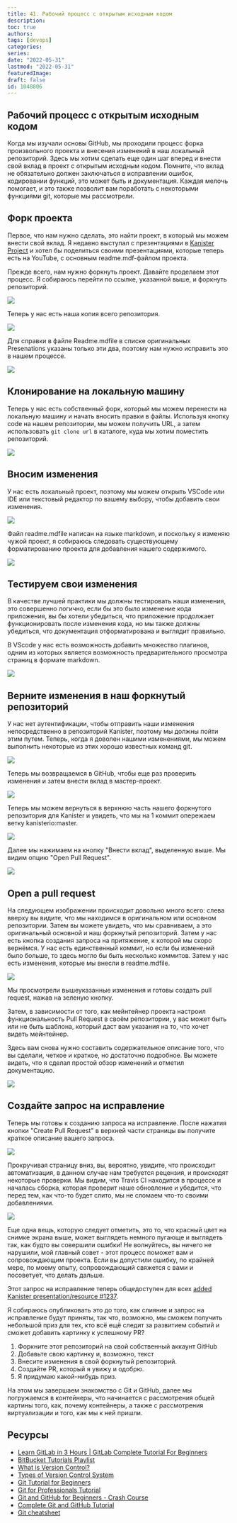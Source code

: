 ```yaml
---
title: 41. Рабочий процесс с открытым исходным кодом
description: 
toc: true
authors:
tags: [devops]
categories:
series: 
date: "2022-05-31"
lastmod: "2022-05-31"
featuredImage:
draft: false
id: 1048806
---
```

## Рабочий процесс с открытым исходным кодом 
    
Когда мы изучали основы GitHub, мы проходили процесс форка произвольного проекта и внесения изменений в наш локальный репозиторий. Здесь мы хотим сделать еще один шаг вперед и внести свой вклад в проект с открытым исходным кодом. Помните, что вклад не обязательно должен заключаться в исправлении ошибок, кодировании функций, это может быть и документация. Каждая мелочь помогает, и это также позволит вам поработать с некоторыми функциями git, которые мы рассмотрели. 
## Форк проекта 

Первое, что нам нужно сделать, это найти проект, в который мы можем внести свой вклад. Я недавно выступал с презентациями в [Kanister Project](https://github.com/kanisterio/kanister) и хотел бы поделиться своими презентациями, которые теперь есть на YouTube, с основным readme.mdf-файлом проекта. 

Прежде всего, нам нужно форкнуть проект. Давайте проделаем этот процесс. Я собираюсь перейти по ссылке, указанной выше, и форкнуть репозиторий. 

![](../images/Day41_Git1.png?v1)

Теперь у нас есть наша копия всего репозитория. 

![](../images/Day41_Git2.png?v1)

Для справки в файле Readme.mdfile в списке оригинальных Presenations указаны только эти два, поэтому нам нужно исправить это в нашем процессе. 

![](../images/Day41_Git3.png?v1)

## Клонирование на локальную машину 

Теперь у нас есть собственный форк, который мы можем перенести на локальную машину и начать вносить правки в файлы. Используя кнопку code на нашем репозитории, мы можем получить URL, а затем использовать `git clone url` в каталоге, куда мы хотим поместить репозиторий. 

![](../images/Day41_Git4.png?v1)

## Вносим изменения 

У нас есть локальный проект, поэтому мы можем открыть VSCode или IDE или текстовый редактор по вашему выбору, чтобы добавить свои изменения. 

![](../images/Day41_Git5.png?v1)

Файл readme.mdfile написан на языке markdown, и поскольку я изменяю чужой проект, я собираюсь следовать существующему форматированию проекта для добавления нашего содержимого. 

![](../images/Day41_Git6.png?v1)

## Тестируем свои изменения

В качестве лучшей практики мы должны тестировать наши изменения, это совершенно логично, если бы это было изменение кода приложения, вы бы хотели убедиться, что приложение продолжает функционировать после изменения кода, но мы также должны убедиться, что документация отформатирована и выглядит правильно. 

В VScode у нас есть возможность добавить множество плагинов, одним из которых является возможность предварительного просмотра страниц в формате markdown. 

![](../images/Day41_Git7.png?v1)

## Верните изменения в наш форкнутый репозиторий

У нас нет аутентификации, чтобы отправить наши изменения непосредственно в репозиторий Kanister, поэтому мы должны пойти этим путем. Теперь, когда я доволен нашими изменениями, мы можем выполнить некоторые из этих хорошо известных команд git.

![](../images/Day41_Git8.png?v1)

Теперь мы возвращаемся в GitHub, чтобы еще раз проверить изменения и затем внести вклад в мастер-проект. 

![](../images/Day41_Git9.png?v1)

Теперь мы можем вернуться в верхнюю часть нашего форкнутого репозитория для Kanister и увидеть, что мы на 1 коммит опережаем ветку kanisterio:master. 

![](../images/Day41_Git10.png?v1)

Далее мы нажимаем на кнопку "Внести вклад", выделенную выше. Мы видим опцию "Open Pull Request".

![](../images/Day41_Git11.png?v1)

## Open a pull request 

На следующем изображении происходит довольно много всего: слева вверху вы видите, что мы находимся в оригинальном или основном репозитории. Затем вы можете увидеть, что мы сравниваем, а это оригинальный основной и наш форкнутый репозиторий. Затем у нас есть кнопка создания запроса на притяжение, к которой мы скоро вернёмся. У нас есть единственный коммит, но если бы изменений было больше, то здесь могло бы быть несколько коммитов. Затем у нас есть изменения, которые мы внесли в readme.mdfile. 

![](../images/Day41_Git12.png?v1)

Мы просмотрели вышеуказанные изменения и готовы создать pull request, нажав на зеленую кнопку. 

Затем, в зависимости от того, как мейнтейнер проекта настроил функциональность Pull Request в своём репозитории, у вас может быть или не быть шаблона, который даст вам указания на то, что хочет видеть мейнтейнер. 

Здесь вам снова нужно составить содержательное описание того, что вы сделали, четкое и краткое, но достаточно подробное. Вы можете видеть, что я сделал простой обзор изменений и отметил документацию. 

![](../images/Day41_Git13.png?v1)

## Создайте запрос на исправление

Теперь мы готовы к созданию запроса на исправление. После нажатия кнопки "Create Pull Request" в верхней части страницы вы получите краткое описание вашего запроса. 

![](../images/Day41_Git14.png?v1)

Прокручивая страницу вниз, вы, вероятно, увидите, что происходит автоматизация, в данном случае нам требуется рецензия, и происходят некоторые проверки. Мы видим, что Travis CI находится в процессе и началась сборка, которая проверит наше обновление и убедится, что перед тем, как что-то будет слито, мы не сломаем что-то своими добавлениями. 

![](../images/Day41_Git15.png?v1)

Еще одна вещь, которую следует отметить, это то, что красный цвет на снимке экрана выше, может выглядеть немного пугающе и выглядеть так, как будто вы совершили ошибки! Не волнуйтесь, вы ничего не нарушили, мой главный совет - этот процесс поможет вам и сопровождающим проекта. Если вы допустили ошибку, по крайней мере, по моему опыту, сопровождающий свяжется с вами и посоветует, что делать дальше. 

Этот запрос на исправление теперь общедоступен для всех [added Kanister presentation/resource #1237](https://github.com/kanisterio/kanister/pull/1237).

Я собираюсь опубликовать это до того, как слияние и запрос на исправление будут приняты, так что, возможно, мы сможем получить небольшой приз для тех, кто всё ещё следит за развитием событий и сможет добавить картинку к успешному PR? 

1. Форкните этот репозиторий на свой собственный аккаунт GitHub 
2. Добавьте свою картинку и, возможно, текст 
3. Внесите изменения в свой форкнутый репозиторий. 
4. Создайте PR, который я увижу и одобрю. 
5. Я придумаю какой-нибудь приз. 

На этом мы завершаем знакомство с Git и GitHub, далее мы погружаемся в контейнеры, что начинается с рассмотрения общей картины того, как, почему контейнеры, а также с рассмотрения виртуализации и того, как мы к ней пришли. 

## Ресурсы 

- [Learn GitLab in 3 Hours | GitLab Complete Tutorial For Beginners](https://www.youtube.com/watch?v=8aV5AxJrHDg)
- [BitBucket Tutorials Playlist](https://www.youtube.com/watch?v=OMLh-5O6Ub8&list=PLaD4FvsFdarSyyGl3ooAm-ZyAllgw_AM5)
- [What is Version Control?](https://www.youtube.com/watch?v=Yc8sCSeMhi4)
- [Types of Version Control System](https://www.youtube.com/watch?v=kr62e_n6QuQ)
- [Git Tutorial for Beginners](https://www.youtube.com/watch?v=8JJ101D3knE&t=52s) 
- [Git for Professionals Tutorial](https://www.youtube.com/watch?v=Uszj_k0DGsg) 
- [Git and GitHub for Beginners - Crash Course](https://www.youtube.com/watch?v=RGOj5yH7evk&t=8s) 
- [Complete Git and GitHub Tutorial](https://www.youtube.com/watch?v=apGV9Kg7ics)
- [Git cheatsheet](https://www.atlassian.com/git/tutorials/atlassian-git-cheatsheet)
